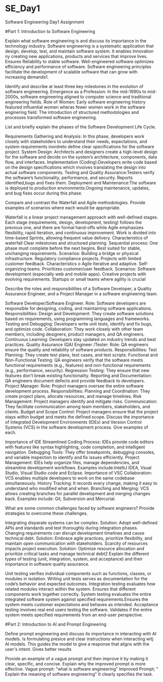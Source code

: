 # SE_Day1
Software Engineering Day1 Assignment

#Part 1: Introduction to Software Engineering

Explain what software engineering is and discuss its importance in the technology industry.
Software engineering is a systematic application that design, develop, test, and maintain software system. It enables Innovation ny creating new applications, products and services that improve lives.
Ensures Reliability to stable software.
Well-engineered software optimizes efficiency and performance of software.
Software engineering principles facilitate the development of scalable software that can grow with increasing demands1.

Identify and describe at least three key milestones in the evolution of software engineering.
Emergence as a Profession: In the mid-1990s to mid-2000s, software engineering aligned to computer science and traditional engineering fields.
Role of Women: Early software engineering history featured influential women wheras fewer women work in the software enginering field.
The introduction of structured methodologies and processes transformed software engineering.

List and briefly explain the phases of the Software Development Life Cycle.

Requirements Gathering and Analysis:
In this phase, developers work closely with stakeholders to understand their needs, expectations, and system requirements inordreto define clear specifications for the software project.
System Design: Architects and designers create a high-level design for the software and  decide on the system’s architecture, components, data flow, and interfaces.
Implementation (Coding):Developers write code based on the design specifications which involves translating the design into actual software components.
Testing and Quality Assurance:Testers verify the software’s functionality, performance, and security. Reports identified,bugs and fixes them.
Deployment and Maintenance:The software is deployed to production environments.Ongoing maintenance, updates, and bug fixes occur during this phase.

Compare and contrast the Waterfall and Agile methodologies. Provide examples of scenarios where each would be appropriate.

Waterfall is a linear project management approach with well-defined stages. Each stage (requirements, design, development, testing) follows the previous one, and there are formal hand-offs while Agile emphasizes flexibility, rapid iteration, and continuous improvement. Work is divided into time-based Sprints, allowing frequent value delivery.
Characteristics of waterfall
Clear milestones and structured planning.
Sequential process: One phase must complete before the next begins.
Best suited for stable, unchanging requirements.
Scenarios:
Building a bridge or physical infrastructure.
Regulatory compliance projects.
Projects with limited customer feedback. 
Characteristics o Agile
Iterative and adaptive.
Self-organizing teams.
Prioritizes customer/user feedback.
Scenarios:
Software development (especially web and mobile apps).
Creative projects with evolving requirements.
Startups or small teams where agility is crucial

Describe the roles and responsibilities of a Software Developer, a Quality Assurance Engineer, and a Project Manager in a software engineering team.

Software Developer/Software Engineer.
Role: Software developers are responsible for designing, coding, and maintaining software applications.
Responsibilities:
Design and Development: They create software solutions based on requirements, using programming languages and frameworks.
Testing and Debugging: Developers write unit tests, identify and fix bugs, and optimize code.
Collaboration: They work closely with other team members, including designers, product managers, and QA engineers.
Continuous Learning: Developers stay updated on industry trends and best practices.
Quality Assurance (QA) Engineer /Tester:
Role: QA engineers ensure the quality and reliability of software products.
Responsibilities:
Test Planning: They create test plans, test cases, and test scripts.
Functional and Non-Functional Testing: QA engineers verify that the software meets functional requirements (e.g., features) and non-functional requirements (e.g., performance, security).
Regression Testing: They ensure that new features don’t break existing functionality.
Reporting and Documentation: QA engineers document defects and provide feedback to developers.
Project Manager:
Role: Project managers oversee the entire software development process.
Responsibilities:
Planning and Coordination: They create project plans, allocate resources, and manage timelines.
Risk Management: Project managers identify and mitigate risks.
Communication: They facilitate communication among team members, stakeholders, and clients.
Budget and Scope Control: Project managers ensure that the project stays within budget and meets the defined scope.
Discuss the importance of Integrated Development Environments (IDEs) and Version Control Systems (VCS) in the software development process. Give examples of each.

Importance of IDE
Streamlined Coding Process: IDEs provide code editors with features like syntax highlighting, code completion, and intelligent navigation.
Debugging Tools: They offer breakpoints, debugging consoles, and variable inspection to identify and fix issues efficiently.
Project Management: IDEs help organize files, manage dependencies, and streamline development workflows. 
Examples include:IntelliJ IDEA, Vsual Studio, Visual Studio code and Eclipse.
Importance of VSC
Collaboration: VCS enables multiple developers to work on the same codebase simultaneously.
History Tracking: It records every change, making it easy to understand who modified what and when.
Branching and Merging: VCS allows creating branches for parallel development and merging changes back. 
Examples include: Git, Subversion and Mercurial.

What are some common challenges faced by software engineers? Provide strategies to overcome these challenges.

Integrating disparate systems can be complex.
Solution:
Adopt well-defined APIs and standards and test thoroughly during integration phases.
Changing requirements can disrupt development timelines and cause technical debt.
Solution:
Embrace agile practices, prioritize flexibility, and maintain open communication with stakeholders.
Scarcity of resources impacts project execution.
Solution:
Optimize resource allocation and prioritize critical tasks and manage technical debt2
Explain the different types of testing (unit, integration, system, and acceptance) and their importance in software quality assurance.

Unit testing verifies individual components such as functions, classes, or modules in isolation. Writing unit tests serves as documentation for the code’s behavior and expected outcomes.
 Integration testing evaluates how related modules interact within the system.  Ensures that different components work together correctly.
System testing evaluates the entire integrated software system against specified requirements.Ensures the system meets customer expectations and behaves as intended. 
Acceptance testing involves real end users testing the software. Validates if the entire system meets specified requirements from an end-user perspective.

#Part 2: Introduction to AI and Prompt Engineering


Define prompt engineering and discuss its importance in interacting with AI models.
Is formulating presice and clear instructions when interacting witj AI models.
This guides the model to give a response that aligns with the user's intent. Gives better results

Provide an example of a vague prompt and then improve it by making it clear, specific, and concise. Explain why the improved prompt is more effective.
Vague prompt: "what is software engineering"
Improved Prompt; " Explain the meaning of software engineering"
It clearly specifies the task.
